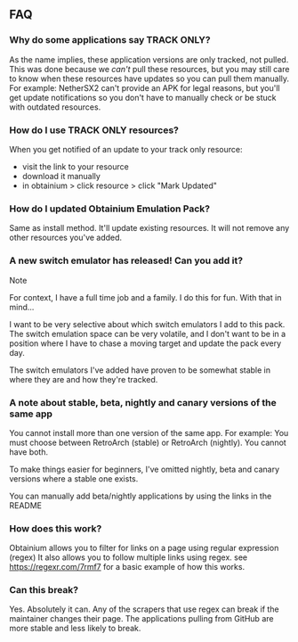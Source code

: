 ## FAQ

### Why do some applications say TRACK ONLY?

As the name implies, these application versions are only tracked, not pulled.
This was done because we _can't_ pull these resources, but you may still care to know when these
resources have updates so you can pull them manually. For example: NetherSX2 can't provide an APK
for legal reasons, but you'll get update notifications so you don't have to manually check or be
stuck with outdated resources.

### How do I use TRACK ONLY resources?

When you get notified of an update to your track only resource:

- visit the link to your resource
- download it manually
- in obtainium > click resource > click "Mark Updated"

### How do I updated Obtainium Emulation Pack?

Same as install method. It'll update existing resources.
It will not remove any other resources you've added.

### A new switch emulator has released! Can you add it?

> [!NOTE]
> For context, I have a full time job and a family. I do this for fun. With that in mind...

I want to be very selective about which switch emulators I add to this pack. The switch emulation space can be very volatile, and I don't want to be in a position where I have to chase a moving target and update the pack every day.

The switch emulators I've added have proven to be somewhat stable in where they are and how they're
tracked.

### A note about stable, beta, nightly and canary versions of the same app

You cannot install more than one version of the same app. For example: You must choose between RetroArch (stable) or RetroArch (nightly). You cannot have both.

To make things easier for beginners, I've omitted nightly, beta and canary versions where a stable
one exists.

You can manually add beta/nightly applications by using the links in the README

### How does this work?

Obtainium allows you to filter for links on a page using regular expression (regex)
It also allows you to follow multiple links using regex.
see <https://regexr.com/7rmf7> for a basic example of how this works.

### Can this break?

Yes. Absolutely it can.
Any of the scrapers that use regex can break if the maintainer changes their page.
The applications pulling from GitHub are more stable and less likely to break.
